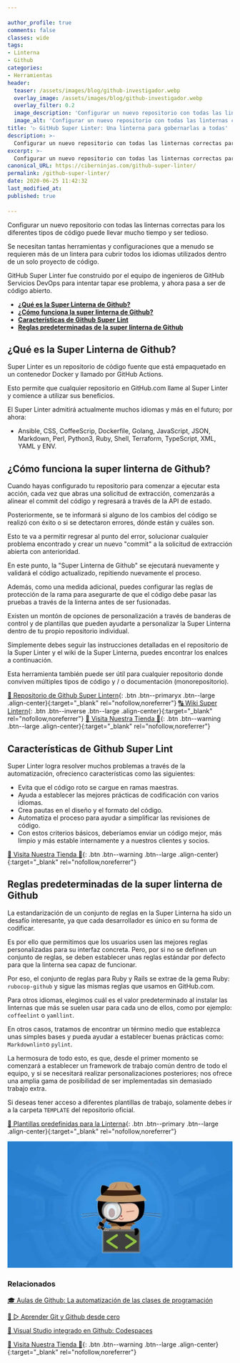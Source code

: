 ```yaml
---

author_profile: true
comments: false
classes: wide
tags:
- Linterna
- Github
categories:
- Herramientas
header:
  teaser: /assets/images/blog/github-investigador.webp
  overlay_image: /assets/images/blog/github-investigador.webp
  overlay_filter: 0.2
  image_description: 'Configurar un nuevo repositorio con todas las linternas correctas para los diferentes tipos de código puede llevar mucho tiempo y ser tedioso. Github Super Linter es la solución perfecta para eso.'
  image_alt: 'Configurar un nuevo repositorio con todas las linternas correctas para los diferentes tipos de código puede llevar mucho tiempo y ser tedioso. Github Super Linter es la solución perfecta para eso.'
title: '▷ GitHub Super Linter: Una linterna para gobernarlas a todas'
description: >-
  Configurar un nuevo repositorio con todas las linternas correctas para los diferentes tipos de código puede llevar mucho tiempo y ser tedioso. Github Super Linter es la solución perfecta para eso.
excerpt: >-
  Configurar un nuevo repositorio con todas las linternas correctas para los diferentes tipos de código puede llevar mucho tiempo y ser tedioso. Github Super Linter es la solución perfecta para eso.
canonical_URL: https://ciberninjas.com/github-super-linter/
permalink: /github-super-linter/
date: 2020-06-25 11:42:32
last_modified_at: 
published: true

---
```


Configurar un nuevo repositorio con todas las linternas correctas para los diferentes tipos de código puede llevar mucho tiempo y ser tedioso.

Se necesitan tantas herramientas y configuraciones que a menudo se requieren más de un lintera para cubrir todos los idiomas utilizados dentro de un solo proyecto de código.

GitHub Super Linter fue construido por el equipo de ingenieros de GitHub Servicios DevOps para intentar tapar ese problema, y ahora pasa a ser de código abierto.
- [**¿Qué es la Super Linterna de Github?**](#qué-es-la-super-linterna-de-github)
- [**¿Cómo funciona la super linterna de Github?**](#cómo-funciona-la-super-linterna-de-github)
- [**Características de Github Super Lint**](#características-de-github-super-lint)
- [**Reglas predeterminadas de la super linterna de Github**](#reglas-predeterminadas-de-la-super-linterna-de-github)

## **¿Qué es la Super Linterna de Github?**

Super Linter es un repositorio de código fuente  que está empaquetado en un contenedor Docker y llamado por GitHub Actions. 

Esto permite que cualquier repositorio en GitHub.com llame al Super Linter y comience a utilizar sus beneficios.

El Super Linter admitirá actualmente muchos idiomas y más en el futuro; por ahora:

- Ansible, CSS, CoffeeScrip, Dockerfile, Golang, JavaScript, JSON, Markdown, Perl, Python3, Ruby, Shell, Terraform, TypeScript, XML, YAML y ENV.

## **¿Cómo funciona la super linterna de Github?**

Cuando hayas configurado tu repositorio para comenzar a ejecutar esta acción, cada vez que abras una solicitud de extracción, comenzarás a alinear el commit del código y regresará a través de la API de estado.

Posteriormente, se te informará si alguno de los cambios del código se realizó con éxito o si se detectaron errores, dónde están y cuáles son.

Esto te va a permitir regresar al punto del error, solucionar cualquier problema encontrado y crear un nuevo "commit" a la solicitud de extracción abierta con anterioridad.

En este punto, la "Super Linterna de Github" se ejecutará nuevamente y validará el código actualizado, repitiendo nuevamente el proceso.

Además, como una medida adicional, puedes configurar las reglas de protección de la rama para asegurarte de que el código debe pasar las pruebas a través de la linterna antes de ser fusionadas.

Existen un montón de opciones de personalización a través de banderas de control y de plantillas que pueden ayudarte a personalizar la Super Linterna dentro de tu propio repositorio individual.

Simplemente debes seguir las instrucciones detalladas en el repositorio de la Super Linter y el wiki de la Super Linterna, puedes encontrar los enalces a continuación.

Esta herramienta también puede ser útil para cualquier repositorio donde conviven múltiples tipos de código y / o documentación (monorepositorio).

[📂 Repositorio de Github Super Lintern](https://github.com/github/super-linter/){: .btn .btn--primaryx .btn--large .align-center}{:target="_blank" rel="nofollow,noreferrer"}
[🔠 Wiki Super Lintern](https://github.com/github/super-linter/wiki){: .btn .btn--inverse .btn--large .align-center}{:target="_blank" rel="nofollow,noreferrer"}
[🎁 Visita Nuestra Tienda 🎁](https://www.amazon.es/shop/cibercursos){: .btn .btn--warning .btn--large .align-center}{:target="_blank" rel="nofollow,noreferrer"}

## **Características de Github Super Lint**

Super Linter logra resolver muchos problemas a través de la automatización, ofrecienco características como las siguientes:

- Evita que el código roto se cargue en ramas maestras.
- Ayuda a establecer las mejores prácticas de codificación con varios idiomas.
- Crea pautas en el diseño y el formato del código.
- Automatiza el proceso para ayudar a simplificar las revisiones de código.
- Con estos criterios básicos, deberíamos enviar un código mejor, más limpio y más estable internamente y a nuestros clientes y socios.

[🎁 Visita Nuestra Tienda 🎁](https://www.amazon.es/shop/cibercursos){: .btn .btn--warning .btn--large .align-center}{:target="_blank" rel="nofollow,noreferrer"}

## **Reglas predeterminadas de la super linterna de Github**

La estandarización de un conjunto de reglas en la Super Linterna ha sido un desafío interesante, ya que cada desarrollador es único en su forma de codificar.

Es por ello que permitimos que los usuarios usen las mejores reglas personalizadas para su interfaz concreta. Pero, por si no se definen un conjunto de reglas, se deben establecer unas reglas estándar por defecto para que la linterna sea capaz de funcionar.

Por eso, el conjunto de reglas para Ruby y Rails se extrae de la gema Ruby: `rubocop-github` y sigue las mismas reglas que usamos en GitHub.com.

Para otros idiomas, elegimos cuál es el valor predeterminado al instalar las linternas que más se suelen usar para cada uno de ellos, como por ejemplo: `coffeelint` o `yamllint`.

En otros casos, tratamos de encontrar un término medio que establezca unas simples bases y pueda ayudar a establecer buenas prácticas como: `Markdownlint`o `pylint`.

La hermosura de todo esto, es que, desde el primer momento se comenzará a establecer un framework de trabajo común dentro de todo el equipo, y si se necesitará realizar personalizaciones posteriores; nos ofrece una amplia gama de posibilidad de ser implementadas sin demasiado trabajo extra.

Si deseas tener acceso a diferentes plantillas de trabajo, solamente debes ir a la carpeta `TEMPLATE` del repositorio oficial.

[📁 Plantillas predefinidas para la Linterna](https://github.com/github/super-linter/tree/master/TEMPLATES
){: .btn .btn--primary .btn--large .align-center}{:target="_blank" rel="nofollow,noreferrer"}

![Configurar un nuevo repositorio con todas las linternas correctas para los diferentes tipos de código puede llevar mucho tiempo y ser tedioso. Github Super Linter es la solución perfecta para eso.](/assets/images/blog/github-investigador.webp "Configurar un nuevo repositorio con todas las linternas correctas para los diferentes tipos de código puede llevar mucho tiempo y ser tedioso. Github Super Linter es la solución perfecta para eso.")

### Relacionados <!-- omit in toc -->

[🎓 Aulas de Github: La automatización de las clases de programación](https://ciberninjas.com/github-classroom/)

[🥇 ▷ Aprender Git y Github desde cero](https://ciberninjas.com/github-git-recursos/)

[🥇 Visual Studio integrado en Github: Codespaces](https://ciberninjas.com/codespace-editor-github/)

[🎁 Visita Nuestra Tienda 🎁](https://www.amazon.es/shop/cibercursos){: .btn .btn--warning .btn--large .align-center}{:target="_blank" rel="nofollow,noreferrer"}